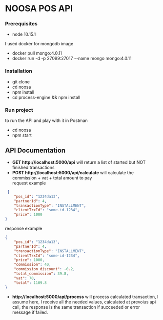 # NOOSA POS API

### Prerequisites
 - node 10.15.1   

I used docker for mongodb image
 - docker pull mongo:4.0.11
 - docker run -d -p 27099:27017 --name mongo mongo:4.0.11

### Installation
 - git clone 
 - cd noosa
 - npm install 
 - cd process-engine && npm install 

### Run project
to run the API and play with it in Postman 
 - cd noosa
 - npm start
 
## API Documentation
 - **GET http://localhost:5000/api** will return a list of started but NOT finished transactions
 - **POST http://localhost:5000/api/calculate** will calculate the commission + vat + total amount to pay  
 request example
```json
 {
	"pos_id": "1234da13",
	"partnerId": 4,  
	"transactionType": "INSTALLMENT",
	"clientTrxId": "some-id-1234",
	"price": 1000
}
```
 response example
```json
{
    "pos_id": "1234da13",
    "partnerId": 4,
    "transactionType": "INSTALLMENT",
    "clientTrxId": "some-id-1234",
    "price": 1000,
    "commission": 40,
    "commission_discount": -0.2,
    "total_commission": 39.8,
    "vat": 70,
    "total": 1109.8
}
```
 - **http://localhost:5000/api/process** will process calculated transaction, I assume here, I receive all the needed values, calculated at prevoius api call, the response is the same transaction if succeeded or error message if failed.




